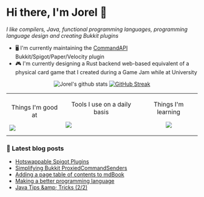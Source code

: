 # Hi there, I'm Jorel 👋

_I like compilers, Java, functional programming languages, programming language design and creating Bukkit plugins_

- 🖥️ I'm currently maintaining the [CommandAPI](https://github.com/JorelAli/CommandAPI) Bukkit/Spigot/Paper/Velocity plugin
- 🎮 I'm currently designing a Rust backend web-based equivalent of a physical card game that I created during a Game Jam while at University

<div align="center">
  
![Jorel's github stats](https://github-readme-stats-k146-jorelali.vercel.app/api?username=JorelAli&show_icons=true&hide_border=true&count_private=true&include_all_commits=true&theme=tokyonight&card_width=400&rank_icon=percentile&custom_title=Jorel%27s%20GitHub%20Stats) [![GitHub Streak](https://streak-stats.demolab.com?user=JorelAli&theme=tokyonight&hide_border=true&border_radius=5.1&date_format=j%20M%5B%20Y%5D&card_width=400&background=1A1B27&currStreakNum=38BDAE&hide_total_contributions=true)](https://git.io/streak-stats)

<table>
  <tr>
    <td>
      <p align="center">Things I'm good at</p>
      <a href="https://skillicons.dev">
        <img src="https://skillicons.dev/icons?i=java,js,cpp,nodejs,regex,latex,css,html,bootstrap,md&perline=6" />
      </a>
    </td>
    <td>
      <p align="center">Tools I use on a daily basis</p>
      <p><img src="https://skillicons.dev/icons?i=eclipse,git,github,maven,neovim,vscode&perline=4" /></p>
    </td>
    <td>
      <p align="center">Things I'm learning</p>
      <p align="center"><img align="center" src="https://skillicons.dev/icons?i=rust,ts&perline=1" /></p>
    </td>
  </tr>
</table>

</div>


### 📘 Latest blog posts
<!-- BLOG-POST-LIST:START -->
- [Hotswappable Spigot Plugins](https://blog.jorel.dev/Hotswappable-Spigot-Plugins/)
- [Simplifying Bukkit ProxiedCommandSenders](https://blog.jorel.dev/Simplifying-Bukkit-CommandSenders/)
- [Adding a page table of contents to mdBook](https://blog.jorel.dev/mdbook-pagetoc/)
- [Making a better programming language](https://blog.jorel.dev/Making-A-Better-Programming-Language/)
- [Java Tips &amp;amp; Tricks &lpar;2/2&rpar;](https://blog.jorel.dev/Java-Tips-And-Tricks-2/)
<!-- BLOG-POST-LIST:END -->
